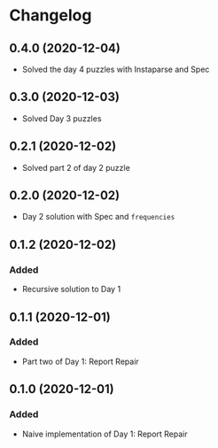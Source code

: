# Changelog

## 0.4.0 (2020-12-04)

- Solved the day 4 puzzles with Instaparse and Spec

## 0.3.0 (2020-12-03)

- Solved Day 3 puzzles

## 0.2.1 (2020-12-02)

- Solved part 2 of day 2 puzzle

## 0.2.0 (2020-12-02)

- Day 2 solution with Spec and `frequencies`

## 0.1.2 (2020-12-02)

### Added

- Recursive solution to Day 1

## 0.1.1 (2020-12-01)

### Added

- Part two of Day 1: Report Repair

## 0.1.0 (2020-12-01)

### Added

- Naive implementation of Day 1: Report Repair

